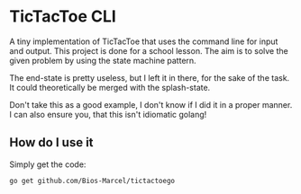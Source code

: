 # TicTacToe CLI

A tiny implementation of TicTacToe that uses the command line for input and
output. This project is done for a school lesson. The aim is to solve
the given problem by using the state machine pattern.


The end-state is pretty useless, but I left it in there, for the sake of
the task. It could theoretically be merged with the splash-state.

Don't take this as a good example, I don't know if I did it in a proper
manner. I can also ensure you, that this isn't idiomatic golang!

## How do I use it

Simply get the code:

```shell
go get github.com/Bios-Marcel/tictactoego
```
